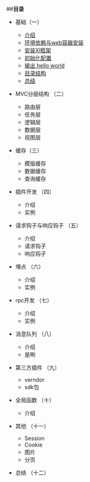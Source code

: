 ##**目录**


* 基础（一）

  * [介绍](1/jieshao.md)
  * [环境依赖与web容器安装](1/devinstall.md)
  * [安装Xl框架](1/install.md)
  * [初始化配置](1/init.md)
  * [输出 hello world](1/helloworld.md)
  * [目录结构](1/tree.md)
  * [总结](1/zongjie.md)
  
* MVC分层结构 （二）
  
  * 路由层
  * 任务层
  * 逻辑层
  * 数据层
  * 视图层
  
* 缓存（三）
  
  * 模版缓存
  * 数据缓存
  * 查询缓存
  
* 插件开发 （四）
  
  * 介绍
  * 实例

* 请求钩子与响应钩子 （五）
  
  * 介绍
  * 请求钩子
  * 响应钩子

* 埋点 （六）

  * 介绍
  * 实例
  
* rpc开发 （七）

  * 介绍
  * 实例

* 消息队列 （八）
  
  * 介绍
  * 是咧

* 第三方插件 （九）

  * verndor
  * sdk包

* 全局函数  （十）

  * 介绍
  
* 其他 （十一）

  * Session
  * Cookie
  * 图片
  * 分页

* 总结 （十二）

  